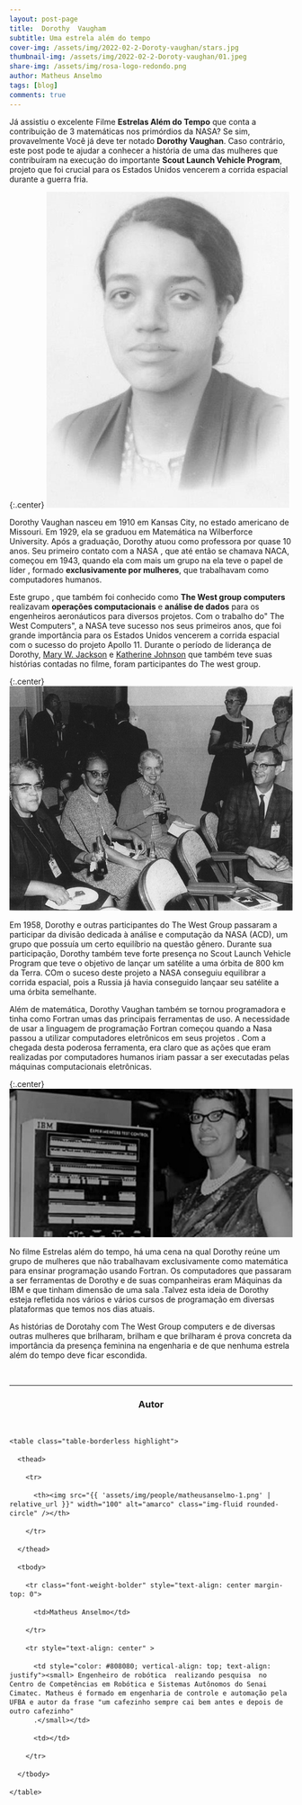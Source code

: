```yaml
---
layout: post-page
title:  Dorothy  Vaugham
subtitle: Uma estrela além do tempo
cover-img: /assets/img/2022-02-2-Doroty-vaughan/stars.jpg
thumbnail-img: /assets/img/2022-02-2-Doroty-vaughan/01.jpeg
share-img: /assets/img/rosa-logo-redondo.png
author: Matheus Anselmo
tags: [blog]
comments: true
---
```



 Já assistiu o  excelente Filme **Estrelas Além do Tempo** que conta a contribuição de 3 matemáticas nos primórdios da NASA? Se sim, provavelmente Você já deve  ter notado **Dorothy Vaughan**. Caso contrário,  este post pode te ajudar a conhecer a história de uma das mulheres que contribuíram na  execução do importante **Scout Launch Vehicle Program**, projeto que foi crucial para os Estados Unidos vencerem a corrida espacial durante a guerra fria.


{:.center}
[![drawing550](../assets/img/2022-02-2-Doroty-vaughan/01.jpeg)](../assets/img/assets/img/2022-02-2-Doroty-vaughan/01.jpeg)

 
Dorothy  Vaughan nasceu em 1910 em Kansas City, no estado americano de  Missouri. Em  1929,  ela se graduou em Matemática na Wilberforce University.  Após a  graduação, Dorothy  atuou como professora por quase 10  anos. Seu primeiro contato com a NASA , que até então se chamava NACA, começou em 1943, quando ela com mais um grupo na ela teve o papel de líder , formado **exclusivamente por mulheres**, que trabalhavam como computadores humanos. 

Este grupo , que também foi conhecido como  **The West group computers** realizavam **operações computacionais** e  **análise de dados** para os engenheiros aeronáuticos para diversos projetos. Com o trabalho do" The West Computers",  a NASA teve sucesso nos seus primeiros anos, que foi grande importância para os Estados Unidos vencerem a corrida espacial com  o sucesso do projeto Apollo 11. Durante o período de liderança de Dorothy, [Mary W. Jackson](https://www.nasa.gov/content/mary-w-jackson-biography) e [Katherine Johnson](https://www.nasa.gov/content/katherine-johnson-biography) que também teve suas histórias contadas no filme, foram participantes do The west group.


{:.center}
[![drawing550](../assets/img/2022-02-2-Doroty-vaughan/02.jpg)](../assets/img/assets/img/2022-02-2-Doroty-vaughan/02.jpg)

Em 1958, Dorothy e outras participantes do The West Group passaram a participar da divisão dedicada à análise e computação da NASA (ACD), um grupo que possuía um certo equilíbrio na questão gênero. Durante sua participação, Dorothy também teve forte presença no Scout Launch Vehicle Program que teve o objetivo de lançar um satélite a uma órbita de 800 km da Terra. COm o suceso deste projeto a NASA conseguiu equilibrar a corrida espacial, pois a Russia já havia conseguido lançaar seu satélite a uma órbita semelhante. 
 
Além de  matemática, Dorothy Vaughan também se tornou programadora e tinha  como Fortran umas das principais ferramentas de uso.  A necessidade de usar a linguagem de programação Fortran  começou quando a Nasa passou a utilizar computadores eletrônicos em seus projetos . Com a chegada desta poderosa ferramenta, era claro  que as ações que eram realizadas por  computadores humanos iriam passar a ser executadas  pelas máquinas computacionais eletrônicas.

{:.center}
[![drawing550](../assets/img/2022-02-2-Doroty-vaughan/04.jpg)](../assets/img/assets/img/2022-02-2-Doroty-vaughan/04.jpg)

No filme Estrelas além do tempo,  há uma cena na qual Dorothy reúne um grupo de mulheres que não trabalhavam exclusivamente como matemática para ensinar programação usando Fortran.  Os computadores que passaram a ser ferramentas de Dorothy e de suas companheiras eram Máquinas da IBM e que tinham dimensão de uma sala .Talvez esta ideia de Dorothy esteja refletida nos vários e vários cursos de programação em diversas plataformas que temos nos dias atuais.
 
As histórias de Dorotahy com The West Group computers e de diversas outras mulheres que brilharam, brilham e que brilharam é prova concreta da importância da presença feminina na engenharia e  de que nenhuma estrela além do tempo deve ficar escondida.







<br>



  

---------------------
<!-- autor -->

<center><h3 class="post-title">Autor</h3><br/></center>

<div class="row">

  <div class="col-xl-auto offset-xl-0 col-lg-4 offset-lg-0 center">

    <table class="table-borderless highlight">

      <thead>

        <tr>

          <th><img src="{{ 'assets/img/people/matheusanselmo-1.png' | relative_url }}" width="100" alt="amarco" class="img-fluid rounded-circle" /></th>

        </tr>

      </thead>

      <tbody>

        <tr class="font-weight-bolder" style="text-align: center margin-top: 0">

          <td>Matheus Anselmo</td>

        </tr>

        <tr style="text-align: center" >

          <td style="color: #808080; vertical-align: top; text-align: justify"><small> Engenheiro de robótica  realizando pesquisa  no Centro de Competências em Robótica e Sistemas Autônomos do Senai Cimatec. Matheus é formado em engenharia de controle e automação pela UFBA e autor da frase "um cafezinho sempre cai bem antes e depois de outro cafezinho"
          .</small></td>

          <td></td>

        </tr>

      </tbody>

    </table>

  </div>

</div>

<br>






